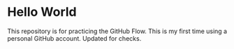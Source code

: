 # Hello World
This repository is for practicing the GitHub Flow.
This is my first time using a personal GitHub account. 
Updated for checks.
